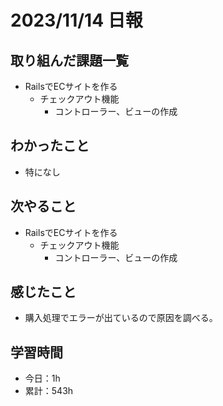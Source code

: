 # 2023/11/14 日報
## 取り組んだ課題一覧
- RailsでECサイトを作る
  - チェックアウト機能
    - コントローラー、ビューの作成

## わかったこと
- 特になし

## 次やること
- RailsでECサイトを作る
  - チェックアウト機能
    - コントローラー、ビューの作成

## 感じたこと
- 購入処理でエラーが出ているので原因を調べる。

## 学習時間
- 今日：1h
- 累計：543h
